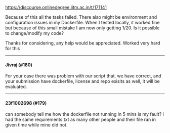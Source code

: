 https://discourse.onlinedegree.iitm.ac.in/t/171141

Because of this all the tasks failed. There also might be environment and configuration issues in my Dockerfile. When I tested locally, it worked fine but because of this small mistake I am now only getting 1/20. Is it possible to change/modify my code?</p>
<p>Thanks for considering, any help would be appreciated. Worked very hard for this</p><hr>

<h4>Jivraj (#180)</h4>
<p>For your case there was problem with our script that, we have correct, and your submission have dockerfile, license and repo exisits as well, it will be evaluated.</p><hr>

<h4>23f1002698 (#179)</h4>
<p>can somebody tell me how the dockerfile not running in 5 mins is my fault? i had the same requirements.txt as many other people and their file ran in given time while mine did not.